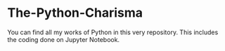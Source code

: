 # The-Python-Charisma
You can find all my works of Python in this very repository.  This includes the coding done on Jupyter Notebook.
